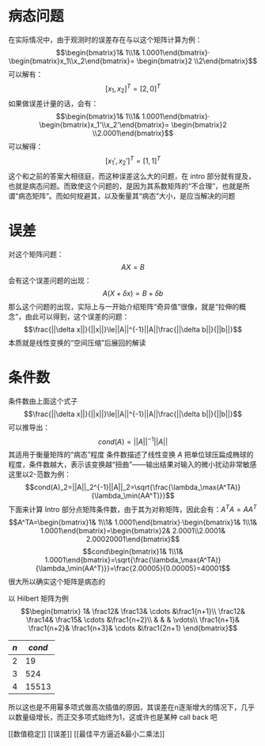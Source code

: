 # 病态问题

在实际情况中，由于观测时的误差存在与以这个矩阵计算为例：
$$\begin{bmatrix}1& 1\\1& 1.0001\end{bmatrix}·
\begin{bmatrix}x_1\\x_2\end{bmatrix}=
\begin{bmatrix}2 \\2\end{bmatrix}$$
可以解有：
$$[x_1,x_2]^T=[2,0]^T$$
如果做误差计量的话，会有：
$$\begin{bmatrix}1& 1\\1& 1.0001\end{bmatrix}·
\begin{bmatrix}x_1'\\x_2'\end{bmatrix}=
\begin{bmatrix}2 \\2.0001\end{bmatrix}$$
可以解得：
$$[x_1',x_2']^T=[1,1]^T$$
这个和之前的答案大相径庭，而这种误差这么大的问题，在 intro 部分就有提及，也就是病态问题。而致使这个问题的，是因为其系数矩阵的“不合理”，也就是所谓“病态矩阵”。而如何规避其，以及衡量其“病态”大小，是应当解决的问题

# 误差

对这个矩阵问题：
$$AX=B$$
会有这个误差问题的出现：
$$A(X+\delta x)=B+\delta b$$
那么这个问题的出现，实际上与一开始介绍矩阵“奇异值”很像，就是“拉伸的概念”，由此可以得到，这个误差的问题：
$$\frac{||\delta x||}{||x||}\le||A||^{-1}||A||\frac{||\delta b||}{||b||}$$
本质就是线性变换的“空间压缩”后展回的解读

# 条件数

条件数由上面这个式子
$$\frac{||\delta x||}{||x||}\le||A||^{-1}||A||\frac{||\delta b||}{||b||}$$可以推导出：
$$cond(A)=||A||^{-1}||A||$$
其适用于衡量矩阵的“病态”程度
条件数描述了线性变换 $A$ 把单位球压扁成椭球的程度，条件数越大，表示该变换越“扭曲”——输出结果对输入的微小扰动非常敏感
这里以2-范数为例：
$$cond(A)_2=||A||_2^{-1}||A||_2=\sqrt{\frac{\lambda_\max(A^TA)}{\lambda_\min(AA^T)}}$$
下面来计算 Intro 部分点矩阵条件数，由于其为对称矩阵，因此会有：$A^TA=AA^T$
$$A^TA=\begin{bmatrix}1& 1\\1& 1.0001\end{bmatrix}·\begin{bmatrix}1& 1\\1& 1.0001\end{bmatrix}=\begin{bmatrix}2& 2.0001\\2.0001& 2.00020001\end{bmatrix}$$
$$cond\begin{bmatrix}1& 1\\1& 1.0001\end{bmatrix}=\sqrt{\frac{\lambda_\max(A^TA)}{\lambda_\min(AA^T)}}=\frac{2.00005}{0.00005}=40001$$
很大所以确实这个矩阵是病态的

以 Hilbert 矩阵为例
$$\begin{bmatrix}
1& \frac12& \frac13& \cdots &\frac1{n+1}\\
\frac12& \frac14& \frac15& \cdots &\frac1{n+2}\\
& & & \vdots\\
\frac1{n+1}& \frac1{n+2}& \frac1{n+3}& \cdots &\frac1{2n+1}
\end{bmatrix}$$

| $n$ | $cond$ |
| --- | ------ |
| 2   | 19     |
| 3   | 524    |
| 4   | 15513  |
所以这也是不用幂多项式做高次插值的原因，其误差在n逐渐增大的情况下，几乎以数量级增长，而正交多项式始终为1，这或许也是某种 call back 吧

[[数值稳定]]
[[误差]]
[[最佳平方逼近&最小二乘法]]